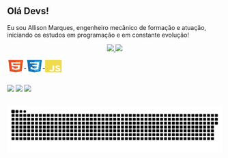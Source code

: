 ## Olá Devs!
Eu sou Allison Marques, engenheiro mecânico de formação e atuação, iniciando os estudos em programação e em constante evolução!
<div align="center">
  <a href="https://github.com/AllisonMarques">
  <img height="180em" src="https://github-readme-stats.vercel.app/api?username=AllisonMarques&show_icons=true&theme=dracula&include_all_commits=true&count_private=true"/>
  <img height="180em" src="https://github-readme-stats.vercel.app/api/top-langs/?username=AllisonMarques&layout=compact&langs_count=7&theme=dracula"/>
</div>
<div style="display: inline_block"><br>
  <img align="center" alt="Allison-HTML" height="30" width="40" src="https://raw.githubusercontent.com/devicons/devicon/master/icons/html5/html5-original.svg">
  <img align="center" alt="Allison-CSS" height="30" width="40" src="https://raw.githubusercontent.com/devicons/devicon/master/icons/css3/css3-original.svg">
  <img align="center" alt="Allison-Js" height="30" width="40" src="https://raw.githubusercontent.com/devicons/devicon/master/icons/javascript/javascript-plain.svg">
</div>
  
  ##
 
<div> 
  <a href="https://www.linkedin.com/in/allisonmarques" target="_blank"><img src="https://img.shields.io/badge/-LinkedIn-%230077B5?style=for-the-badge&logo=linkedin&logoColor=white" target="_blank"></a> 
  <a href = "mailto:allisonlmarques@gmail.com"><img src="https://img.shields.io/badge/-Gmail-%23333?style=for-the-badge&logo=gmail&logoColor=white" target="_blank"></a>
  <a href="https://instagram.com/allisonmarques" target="_blank"><img src="https://img.shields.io/badge/-Instagram-%23E4405F?style=for-the-badge&logo=instagram&logoColor=white" target="_blank"></a>
 
  ##


  ![Snake animation](https://github.com/AllisonMarques/AllisonMarques/blob/output/github-contribution-grid-snake.svg)
 
</div>
